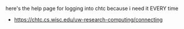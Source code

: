 here's the help page for logging into chtc because i need it EVERY time 
- https://chtc.cs.wisc.edu/uw-research-computing/connecting
